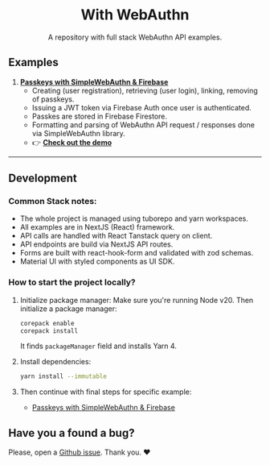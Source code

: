 <div style="text-align:center">

# With WebAuthn

A repository with full stack WebAuthn API examples.

<div style="text-align:left">

## Examples

1. **[Passkeys with SimpleWebAuthn & Firebase](examples/simplewebauthn)**
    - Creating (user registration), retrieving (user login), linking, removing of passkeys.
    - Issuing a JWT token via Firebase Auth once user is authenticated.
    - Passkes are stored in Firebase Firestore.
    - Formatting and parsing of WebAuthn API request / responses done via SimpleWebAuthn library.
    - 👉 [**Check out the demo**](https://with-webauthn.dev)

---

## Development

### Common Stack notes:

-   The whole project is managed using tuborepo and yarn workspaces.
-   All examples are in NextJS (React) framework.
-   API calls are handled with React Tanstack query on client.
-   API endpoints are build via NextJS API routes.
-   Forms are built with react-hook-form and validated with zod schemas.
-   Material UI with styled components as UI SDK.

### How to start the project locally?

1. Initialize package manager:
   Make sure you're running Node v20. Then initialize a package manager:

    ```sh
    corepack enable
    corepack install
    ```

    It finds `packageManager` field and installs Yarn 4.

2. Install dependencies:

    ```sh
    yarn install --immutable
    ```

3. Then continue with final steps for specific example:
    - [Passkeys with SimpleWebAuthn & Firebase](examples/simplewebauthn/README.md)

## Have you a found a bug?

Please, open a [Github issue](https://github.com/cermakjiri/with-webauthn/issues/new/choose). Thank you. ❤️
